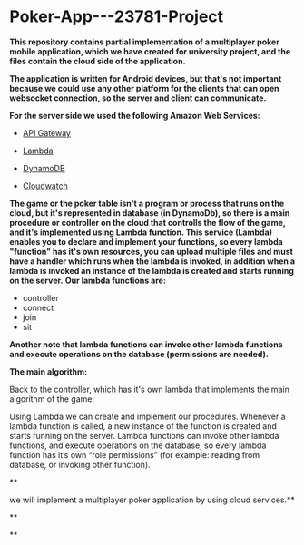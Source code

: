 # Poker-App---23781-Project





**This repository contains partial implementation of a multiplayer poker mobile application, which
  we have created for university project, and the files contain the cloud side of the application.**
  
**The application is written for Android devices, but that's not important because we could use any other
  platform for the clients that can open websocket connection, so the server and client can communicate.**
  
**For the server side we used the following Amazon Web Services:**

   - [API Gateway](https://aws.amazon.com/api-gateway/?nc2=type_a)
    
   - [Lambda](https://aws.amazon.com/lambda/)
    
   - [DynamoDB](https://aws.amazon.com/dynamodb/?nc2=type_a)
    
   - [Cloudwatch](https://aws.amazon.com/cloudwatch/?nc2=type_a)

**The game or the poker table isn't a program or process that runs on the cloud, but it's represented in database (in DynamoDb),
so there is a main procedure or controller on the cloud that controlls the flow of the game, and it's implemented using Lambda function.
This service (Lambda) enables you to declare and implement your functions, so every lambda "function" has it's own resources, you can 
upload multiple files and must have a handler which runs when the lambda is invoked, in addition when a lambda is invoked an instance of
the lambda is created and starts running on the server.**
**Our lambda functions are:**
- controller
- connect
- join
- sit

**Another note that lambda functions can invoke other lambda functions and execute operations on the database (permissions are needed).**

**The main algorithm:**





Back to the controller, which has it's own lambda that implements the main algorithm of the game:

Using Lambda we can create and implement our procedures.
Whenever a lambda function is called, a new instance of the function is created and starts running on the server.
Lambda functions can invoke other lambda functions, and execute operations on the database, so every lambda function has it’s own “role permissions” (for example: reading from database, or invoking other function).

    
    
**
    
 
  
  

  
we will implement a multiplayer poker application by using cloud services.** 








**

 **

  
  
